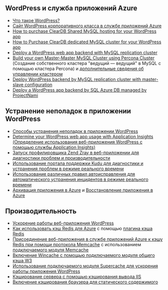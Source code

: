## <a name="wordpress-and-azure-app-service"></a>WordPress и служба приложений Azure
* [Что такое WordPress?](https://wordpress.org/)
* [Сайт WordPress корпоративного класса в службе приложений Azure](../articles/app-service-web/web-sites-php-enterprise-wordpress.md)
* [How to purchase ClearDB Shared MySQL hosting for your WordPress app](http://blog.syntaxc4.net/post/2012/12/03/provisioning-a-mysql-database-from-the-windows-azure-store.aspx)
* [How to Purchase ClearDB dedicated MySQL cluster for your WordPress app ](https://azure.microsoft.com/blog/announcing-new-mysql-premium-tiers-from-cleardb/)
* [Deploy a WordPress web app backend with MySQL replication cluster](/documentation/templates/wordpress-mysql-replication/)
* [Build your own Master-Master MySQL Cluster using Percona Cluster](/documentation/templates/mysql-ha-pxc/) (Создание собственного кластера "ведущий — ведущий" в MySQL с помощью кластера Percona) и [дополнительные сведения об управлении кластером](https://github.com/fanjeffrey/axiom.articles/tree/master/pxc)
* [Deploy WordPress backend by MySQL replication cluster with master-slave configuration](/documentation/templates/mysql-replication/)
* [Deploy a WordPress app backend by SQL Azure DB managed by ProjectNami](https://azuremarketplace.microsoft.com/en-us/marketplace/apps/ProjectNami.ProjectNami?tab=Overview)

## <a name="troubleshooting-wordpress-application"></a>Устранение неполадок в приложении WordPress
* [Способы устранения неполадок в приложении WordPress](https://sunithamk.wordpress.com/2014/09/04/wordpress-troubleshooting-techniques-on-azure-websites/)
* [Determine your WordPress web app usage with Application Insights (Определение использования веб-приложения WordPress с помощью службы Application Insights)](https://azure.microsoft.com/blog/usage-analytics-for-wordpress-with-azure-app-insights/)
* [Запуск профилировщика Zend Zray в веб-приложении для диагностики проблем и производительности](https://sunithamk.wordpress.com/2015/08/04/profiling-php-application-on-azure-web-apps/)
* [Использование портала поддержки Kudu для диагностики и устранения проблем в режиме реального времени](https://sunithamk.wordpress.com/2015/11/04/diagnose-and-mitigate-issues-with-azure-web-apps-support-portal/)
* [Использование различных правил автоисправления для автоматического устранения инцидентов в режиме реального времени](http://microsoftazurewebsitescheatsheet.info/#auto-heal)
* [Архивация приложения в Azure](../articles/app-service-web/web-sites-backup.md) и [Восстановление приложения в Azure](../articles/app-service-web/web-sites-restore.md)

## <a name="performance"></a>Производительность
* [Ускорение работы веб-приложения WordPress](https://sunithamk.wordpress.com/2014/08/01/10-ways-to-speed-up-your-wordpress-site-on-azure-websites/)
* [Как использовать кэш Redis для Azure](../articles/redis-cache/cache-dotnet-how-to-use-azure-redis-cache.md) с помощью [плагина кэша Redis](https://wordpress.org/plugins/wp-redis/)
* [Присоединение веб-приложения в службе приложений Azure к кэшу Redis при помощи протокола Memcache](../articles/app-service-web/web-sites-connect-to-redis-using-memcache-protocol.md) с использованием [подключаемого модуля Memcache](https://wordpress.org/plugins/memcached/)
* [Включение Wincache с помощью подключаемого модуля общего кэша W3](https://wordpress.org/plugins/w3-total-cache/)
* [Использование подключаемого модуля Supercache для ускорения работы приложения WordPress](http://ruslany.net/2008/12/speed-up-wordpress-on-iis-70/)
* [Кэширование сервера с помощью кэширования вывода IIS](http://blogs.msdn.com/b/brian_swan/archive/2011/06/08/performance-tuning-php-apps-on-windows-iis-with-output-caching.aspx)
* [Включение кэширования браузера для статического содержимого](http://www.iis.net/configreference/system.webserver/staticcontent)

